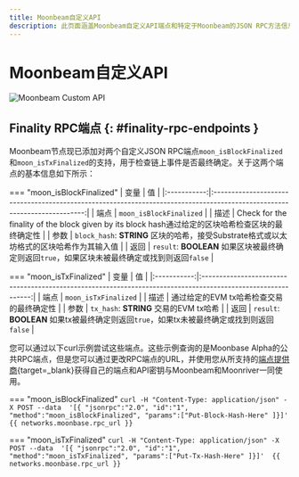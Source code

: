 ```yaml
---
title: Moonbeam自定义API
description: 此页面涵盖Moonbeam自定义API端点和特定于Moonbeam的JSON RPC方法信息。
---
```


# Moonbeam自定义API

![Moonbeam Custom API](/images/builders/build/moonbeam-custom-api/moonbeam-custom-api-banner.png)

## Finality RPC端点 {: #finality-rpc-endpoints }

Moonbeam节点现已添加对两个自定义JSON RPC端点`moon_isBlockFinalized`和`moon_isTxFinalized`的支持，用于检查链上事件是否最终确定。关于这两个端点的基本信息如下所示：

=== "moon_isBlockFinalized"
    |  变量   |                                                          值                                                           |
    |:-----------:|:------------------------------------------------------------------------------------------------------------------------:|
    |  端点   |                                                 `moon_isBlockFinalized`                                                  |
    | 描述 |                               Check for the finality of the block given by its block hash通过给定的区块哈希检查区块的最终确定性                                |
    | 参数  | `block_hash`: **STRING** 区块的哈希，接受Substrate格式或以太坊格式的区块哈希作为其输入值 |
    |   返回   |    `result`: **BOOLEAN** 如果区块被最终确定则返回`true`，如果区块未被最终确定或找到则返回`false`  |

=== "moon_isTxFinalized"
    |  变量   |                                                    值                                                     |
    |:-----------:|:------------------------------------------------------------------------------------------------------------:|
    |  端点   |                                             `moon_isTxFinalized`                                             |
    | 描述 |                      通过给定的EVM tx哈希检查交易的最终确定性                      |
    | 参数  |                           `tx_hash`: **STRING** 交易的EVM tx哈希                           |
    |   返回   | `result`: **BOOLEAN** 如果tx被最终确定则返回`true`，如果tx未被最终确定或找到则返回`false` |

您可以通过以下curl示例尝试这些端点。这些示例查询的是Moonbase Alpha的公共RPC端点，但是您可以通过更改RPC端点的URL，并使用您从所支持的[端点提供商](/builders/get-started/endpoints/){target=_blank}获得自己的端点和API密钥与Moonbeam和Moonriver一同使用。

=== "moon_isBlockFinalized"
    ```
    curl -H "Content-Type: application/json" -X POST --data 
        '[{
            "jsonrpc":"2.0",
            "id":"1",
            "method":"moon_isBlockFinalized",
            "params":["Put-Block-Hash-Here"
        ]}]' 
        {{ networks.moonbase.rpc_url }}
    ```

=== "moon_isTxFinalized"
    ```
    curl -H "Content-Type: application/json" -X POST --data 
        '[{
            "jsonrpc":"2.0",
            "id":"1",
            "method":"moon_isTxFinalized",
            "params":["Put-Tx-Hash-Here"
        ]}]' 
        {{ networks.moonbase.rpc_url }}
    ```


